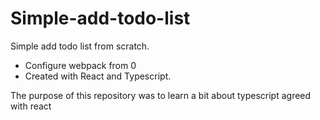 # Simple-add-todo-list
Simple add todo list from scratch.

- Configure webpack from 0
- Created with React and Typescript.


The purpose of this repository was to learn a bit about typescript agreed with react
